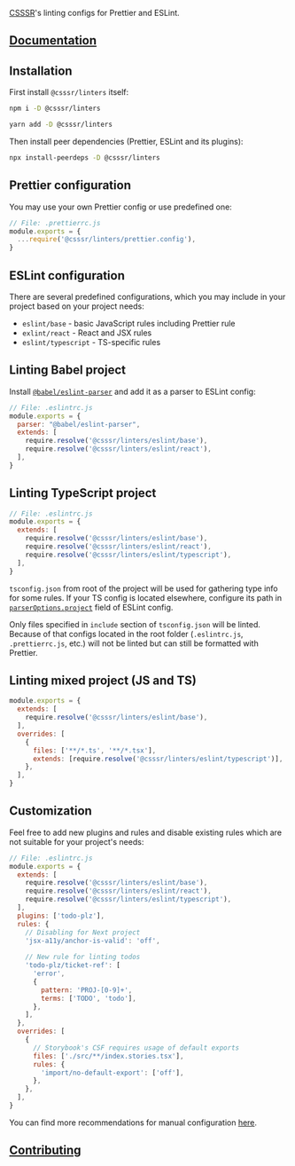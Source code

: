 [CSSSR](https://csssr.com)'s linting configs for Prettier and ESLint.

## [Documentation](https://csssr.github.io/linters/)

## Installation

First install `@csssr/linters` itself:
```bash
npm i -D @csssr/linters

yarn add -D @csssr/linters
```

Then install peer dependencies (Prettier, ESLint and its plugins):
```bash
npx install-peerdeps -D @csssr/linters
```

## Prettier configuration

You may use your own Prettier config or use predefined one:

```js
// File: .prettierrc.js
module.exports = {
  ...require('@csssr/linters/prettier.config'),
}
```

## ESLint configuration

There are several predefined configurations, which you may include in your project based on your project needs:
* `eslint/base` - basic JavaScript rules including Prettier rule
* `exlint/react` - React and JSX rules
* `eslint/typescript` - TS-specific rules

## Linting Babel project

Install [`@babel/eslint-parser`](https://github.com/babel/babel/tree/main/eslint/babel-eslint-parser#installation) and add it as a parser to ESLint config:
```js
// File: .eslintrc.js
module.exports = {
  parser: "@babel/eslint-parser",
  extends: [
    require.resolve('@csssr/linters/eslint/base'),
    require.resolve('@csssr/linters/eslint/react'),
  ],
}
```

## Linting TypeScript project

```js
// File: .eslintrc.js
module.exports = {
  extends: [
    require.resolve('@csssr/linters/eslint/base'),
    require.resolve('@csssr/linters/eslint/react'),
    require.resolve('@csssr/linters/eslint/typescript'),
  ],
}
```

`tsconfig.json` from root of the project will be used for gathering type info for some rules. If your TS config is located elsewhere, configure its path in [`parserOptions.project`](https://github.com/typescript-eslint/typescript-eslint/tree/master/packages/parser#parseroptionsproject) field of ESLint config.

Only files specified in `include` section of `tsconfig.json` will be linted. Because of that configs located in the root folder (`.eslintrc.js`, `.prettierrc.js`, etc.) will not be linted but can still be formatted with Prettier.

## Linting mixed project (JS and TS)

```js
module.exports = {
  extends: [
    require.resolve('@csssr/linters/eslint/base'),
  ],
  overrides: [
    {
      files: ['**/*.ts', '**/*.tsx'],
      extends: [require.resolve('@csssr/linters/eslint/typescript')],
    },
  ],
}

```

## Customization

Feel free to add new plugins and rules and disable existing rules which are not suitable for your project's needs:

```js
// File: .eslintrc.js
module.exports = {
  extends: [
    require.resolve('@csssr/linters/eslint/base'),
    require.resolve('@csssr/linters/eslint/react'),
    require.resolve('@csssr/linters/eslint/typescript'),
  ],
  plugins: ['todo-plz'],
  rules: {
    // Disabling for Next project
    'jsx-a11y/anchor-is-valid': 'off',
    
    // New rule for linting todos
    'todo-plz/ticket-ref': [
      'error',
      {
        pattern: 'PROJ-[0-9]+',
        terms: ['TODO', 'todo'],
      },
    ],
  },
  overrides: [
    {
      // Storybook's CSF requires usage of default exports
      files: ['./src/**/index.stories.tsx'],
      rules: {
        'import/no-default-export': ['off'],
      },
    },
  ],
}
```

You can find more recommendations for manual configuration [here](https://csssr.github.io/linters/recommendations.html).

## [Contributing](CONTRIBUTING.md)
